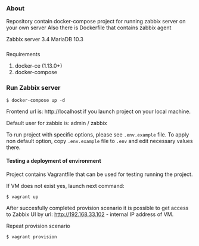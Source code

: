 ### About
Repository contain docker-compose project for running zabbix server on your own server
Also there is Dockerfile that contains zabbix agent

Zabbix server 3.4
MariaDB 10.3

###
Requirements

1. docker-ce (1.13.0+)
1. docker-compose

### Run Zabbix server

```shell
$ docker-compose up -d
```

Frontend url is: http://localhost if you launch project on your local machine.

Default user for zabbix is: admin / zabbix

To run project with specific options, please see `.env.example` file.
To apply non default option, copy `.env.example` file to `.env` and
edit necessary values there.

#### Testing a deployment of environment

Project contains Vagrantfile that can be used for testing running the project.

If VM does not exist yes, launch next command:
```
$ vagrant up
```

After succesfully completed provision scenario it is possible to get access to
Zabbix UI by url: http://192.168.33.102 - internal IP address of VM.

Repeat provision scenario
```
$ vagrant provision
```
